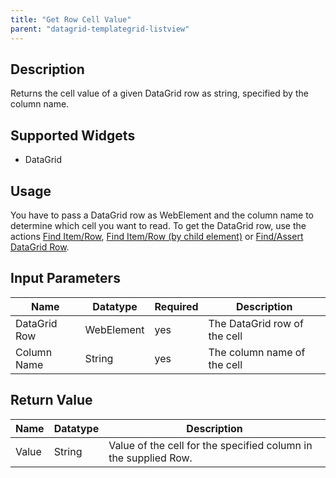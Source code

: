 ```yaml
---
title: "Get Row Cell Value"
parent: "datagrid-templategrid-listview"
---
```


## Description

Returns the cell value of a given DataGrid row as string, specified by the column name.

## Supported Widgets

 + DataGrid

## Usage

You have to pass a DataGrid row as WebElement and the column name to determine which cell you want to read. To get the DataGrid row, use the actions [Find Item/Row](find-itemrow), [Find Item/Row (by child element)](find-itemrow-by-child) or [Find/Assert DataGrid Row](findassert-datagrid-row).    

## Input Parameters

Name | Datatype | Required| Description
--- | --- | --- | ---
DataGrid Row | WebElement |yes| The DataGrid row of the cell
Column Name | String | yes |The column name of the cell

## Return Value

Name | Datatype | Description
--- | --- | ---
Value | String | Value of the cell for the specified column in the supplied Row.
